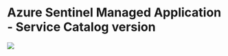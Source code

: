 # Azure Sentinel Managed Application - Service Catalog version

<a href="https://portal.azure.com/#create/Microsoft.Template/uri/https%3A%2F%2Fraw.githubusercontent.com%2Fjaviersoriano%2FsentinelManagedApp%2Fmaster%2FService%2520Catalog%2FcreateAMADefinition.json" target="_blank">
    <img src="https://aka.ms/deploytoazurebutton""/>
</a>